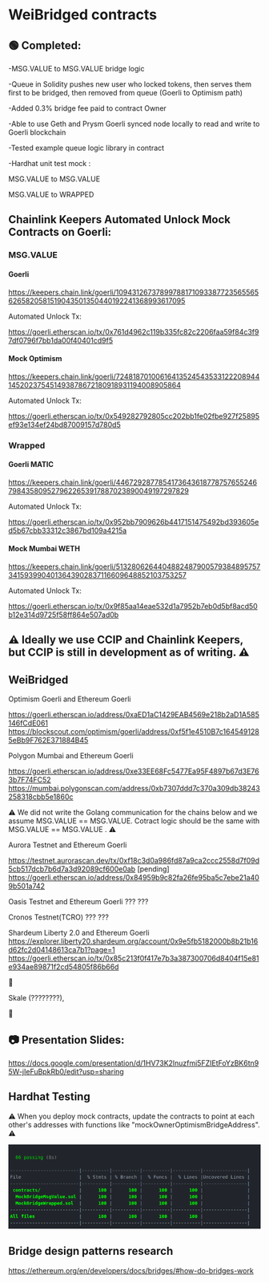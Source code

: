 # WeiBridged contracts

## :green_circle: Completed:

-MSG.VALUE to MSG.VALUE bridge logic

-Queue in Solidity pushes new user who locked tokens, then serves them first to be bridged, then removed from queue (Goerli to Optimism path)

-Added 0.3% bridge fee paid to contract Owner

-Able to use Geth and Prysm Goerli synced node locally to read and write to Goerli blockchain

-Tested example queue logic library in contract

-Hardhat unit test mock :

MSG.VALUE to MSG.VALUE

MSG.VALUE to WRAPPED

## Chainlink Keepers Automated Unlock Mock Contracts on Goerli:

### MSG.VALUE

#### Goerli

https://keepers.chain.link/goerli/109431267378997881710933877235655656265820581519043501350440192241368993617095

Automated Unlock Tx:

https://goerli.etherscan.io/tx/0x761d4962c119b335fc82c2206faa59f84c3f97df0796f7bb1da00f40401cd9f5

#### Mock Optimism

https://keepers.chain.link/goerli/72481870100616413524543533122208944145202375451493878672180918931194008905864

Automated Unlock Tx:

https://goerli.etherscan.io/tx/0x549282792805cc202bb1fe02fbe927f25895ef93e134ef24bd87009157d780d5

### Wrapped

#### Goerli MATIC

https://keepers.chain.link/goerli/44672928778541736436187787576552467984358095279622653917887023890049197297829

Automated Unlock Tx:

https://goerli.etherscan.io/tx/0x952bb7909626b4417151475492bd393605ed5b67cbb33312c3867bd109a4215a

#### Mock Mumbai WETH

https://keepers.chain.link/goerli/51328062644048824879005793848957573415939904013643902837116609648852103753257

Automated Unlock Tx:

https://goerli.etherscan.io/tx/0x9f85aa14eae532d1a7952b7eb0d5bf8acd50b12e314d9725f58ff864e507ad0b

## :warning: Ideally we use CCIP and Chainlink Keepers, but CCIP is still in development as of writing. :warning:

## WeiBridged 

Optimism Goerli and Ethereum Goerli

https://goerli.etherscan.io/address/0xaED1aC1429EAB4569e218b2aD1A585146fCdE061
https://blockscout.com/optimism/goerli/address/0xf5f1e4510B7c1645491285eBb9F762E371884B45

Polygon Mumbai and Ethereum Goerli

https://goerli.etherscan.io/address/0xe33EE68Fc5477Ea95F4897b67d3E763b7F74FC52
https://mumbai.polygonscan.com/address/0xb7307ddd7c370a309db38243258318cbb5e1860c

⚠️ We did not write the Golang communication for the chains below and we assume MSG.VALUE == MSG.VALUE. Cotract logic should be the same with MSG.VALUE == MSG.VALUE . ⚠️

Aurora Testnet and Ethereum Goerli

https://testnet.aurorascan.dev/tx/0xf18c3d0a986fd87a9ca2ccc2558d7f09d5cb517dcb7b6d7a3d92089cf600e0ab
[pending] https://goerli.etherscan.io/address/0x84959b9c82fa26fe95ba5c7ebe21a409b501a742

Oasis Testnet and Ethereum Goerli
???
???

Cronos Testnet(TCRO)
???
???

Shardeum Liberty 2.0 and Ethereum Goerli 
https://explorer.liberty20.shardeum.org/account/0x9e5fb5182000b8b21b16d62fc2d04148613ca7b1?page=1
https://goerli.etherscan.io/tx/0x85c213f0f417e7b3a387300706d8404f15e81e934ae89871f2cd54805f86b66d

🔴

Skale (????????),

🔴

## 📷 Presentation Slides: 

https://docs.google.com/presentation/d/1HV73K2lnuzfmi5FZIEtFoYzBK6tn95W-jIeFuBpkRb0/edit?usp=sharing


## Hardhat Testing

:warning: When you deploy mock contracts, update the contracts to point at each other's addresses with functions like "mockOwnerOptimismBridgeAddress".  :warning:

<img src="https://github.com/WeiBridged/Contracts/blob/main/test/unit/hardhatLog.png" alt="HardhatTest"/>

## Bridge design patterns research

https://ethereum.org/en/developers/docs/bridges/#how-do-bridges-work
